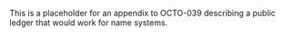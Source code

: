 This is a placeholder for an appendix to OCTO-039 describing a public ledger that would work for name systems.

